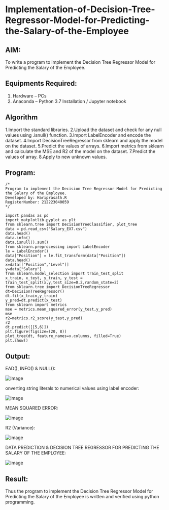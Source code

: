 # Implementation-of-Decision-Tree-Regressor-Model-for-Predicting-the-Salary-of-the-Employee

## AIM:
To write a program to implement the Decision Tree Regressor Model for Predicting the Salary of the Employee.

## Equipments Required:
1. Hardware – PCs
2. Anaconda – Python 3.7 Installation / Jupyter notebook

## Algorithm
1.Import the standard libraries.
2.Upload the dataset and check for any null values using .isnull() function.
3.Import LabelEncoder and encode the dataset.
4.Import DecisionTreeRegressor from sklearn and apply the model on the dataset.
5.Predict the values of arrays.
6.Import metrics from sklearn and calculate the MSE and R2 of the model on the dataset.
7.Predict the values of array.
8.Apply to new unknown values.

## Program:
```
/*
Program to implement the Decision Tree Regressor Model for Predicting the Salary of the Employee.
Developed by: Hariprasath.R
RegisterNumber: 212223040059 
*/
```
```
import pandas as pd
import matplotlib.pyplot as plt
from sklearn.tree import DecisionTreeClassifier, plot_tree
data = pd.read_csv("Salary_EX7.csv")
data.head()
data.info()
data.isnull().sum()
from sklearn.preprocessing import LabelEncoder
le = LabelEncoder()
data["Position"] = le.fit_transform(data["Position"])
data.head()
x=data[["Position","Level"]]
y=data["Salary"]
from sklearn.model_selection import train_test_split
x_train, x_test, y_train, y_test = train_test_split(x,y,test_size=0.2,random_state=2)
from sklearn.tree import DecisionTreeRegressor
dt=DecisionTreeRegressor()
dt.fit(x_train,y_train)
y_pred=dt.predict(x_test)
from sklearn import metrics
mse = metrics.mean_squared_error(y_test,y_pred)
mse
r2=metrics.r2_score(y_test,y_pred)
r2
dt.predict([[5,6]])
plt.figure(figsize=(20, 8))
plot_tree(dt, feature_names=x.columns, filled=True)
plt.show()
```

## Output:
EAD(), INFO() & NULL():

![image](https://github.com/user-attachments/assets/93625686-bc24-4f95-89e0-d8902b8945ee)

onverting string literals to numerical values using label encoder:

![image](https://github.com/user-attachments/assets/09230a7d-aa85-4f25-b6a2-3ae00fdb6d96)

MEAN SQUARED ERROR:

![image](https://github.com/user-attachments/assets/e22d1e7e-90d0-42d4-af3d-b5294b74b63e)

R2 (Variance):

![image](https://github.com/user-attachments/assets/582da6ad-8ad9-4e0a-a3be-25441ba1adc4)

DATA PREDICTION & DECISION TREE REGRESSOR FOR PREDICTING THE SALARY OF THE EMPLOYEE:

![image](https://github.com/user-attachments/assets/ade351e9-9fb9-43b9-aa06-718598052575)







## Result:
Thus the program to implement the Decision Tree Regressor Model for Predicting the Salary of the Employee is written and verified using python programming.
